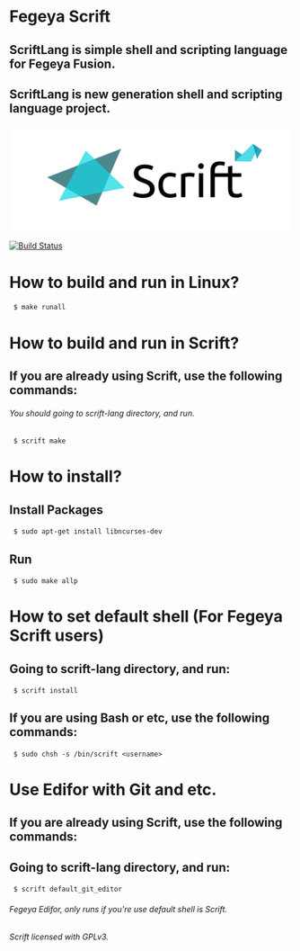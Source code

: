 # Fegeya Scrift
## ScriftLang is simple shell and scripting language for Fegeya Fusion.

## ScriftLang is new generation shell and scripting language project.

![Scrift](docs/resource/Scrift.png)

[![Build Status](https://dev.azure.com/ferhatgectao/scrift-lang/_apis/build/status/FerhatGec.scrift-lang?branchName=master)](https://dev.azure.com/ferhatgectao/scrift-lang/_build/latest?definitionId=1&branchName=master)


# How to build and run in Linux?

```
 $ make runall 
```
# How to build and run in Scrift?
## If you are already using Scrift, use the following commands:

###### You should going to scrift-lang directory, and run.
```
 $ scrift make
```

# How to install?
## Install Packages

```
 $ sudo apt-get install libncurses-dev 
```
## Run
```
 $ sudo make allp
```

# How to set default shell (For Fegeya Scrift users)
## Going to scrift-lang directory, and run:

```
 $ scrift install
```



## If you are using Bash or etc, use the following commands:

```
 $ sudo chsh -s /bin/scrift <username>
```


# Use Edifor with Git and etc.
## If you are already using Scrift, use the following commands:
## Going to scrift-lang directory, and run:
```
 $ scrift default_git_editor
```


###### Fegeya Edifor, only runs if you're use default shell is Scrift.

###### Scrift licensed with GPLv3.
